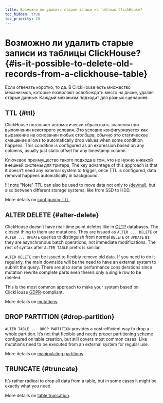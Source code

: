 ```yaml
---
title: Возможно ли удалить старые записи из таблицы ClickHouse?
toc_hidden: true
toc_priority: 20
---
```


# Возможно ли удалить старые записи из таблицы ClickHouse? {#is-it-possible-to-delete-old-records-from-a-clickhouse-table}

Если отвечать коротко, то да. В ClickHouse есть множество механизмов, которые позволяют освобождать место на диске, удаляя старые данные. Каждый механизм подходит для разных сценариев.

## TTL {#ttl}

ClickHouse позволяет автоматически сбрасывать значения при выполнении некоторого условия. Это условие конфигурируется как выражение на основании любых столбцов, обычно это статическое смещение allows to automatically drop values when some condition happens. This condition is configured as an expression based on any columns, usually just static offset for any timestamp column.

Ключевое преимущество такого подхода в том, что не нужно никакой внешней системы для тригера, The key advantage of this approach is that it doesn’t need any external system to trigger, once TTL is configured, data removal happens automatically in background.

!!! note "Note"
    TTL can also be used to move data not only to [/dev/null](https://en.wikipedia.org/wiki/Null_device), but also between different storage systems, like from SSD to HDD.

More details on [configuring TTL](../../engines/table-engines/mergetree-family/mergetree.md#table_engine-mergetree-ttl).

## ALTER DELETE {#alter-delete}

ClickHouse doesn’t have real-time point deletes like in [OLTP](https://en.wikipedia.org/wiki/Online_transaction_processing) databases. The closest thing to them are mutations. They are issued as `ALTER ... DELETE` or `ALTER ... UPDATE` queries to distinguish from normal `DELETE` or `UPDATE` as they are asynchronous batch operations, not immediate modifications. The rest of syntax after `ALTER TABLE` prefix is similar.

`ALTER DELETE` can be issued to flexibly remove old data. If you need to do it regularly, the main downside will be the need to have an external system to submit the query. There are also some performance considerations since mutation rewrite complete parts even there’s only a single row to be deleted.

This is the most common approach to make your system based on ClickHouse [GDPR](https://gdpr-info.eu)-compliant.

More details on [mutations](../../sql-reference/statements/alter/index.md#alter-mutations).

## DROP PARTITION {#drop-partition}

`ALTER TABLE ... DROP PARTITION` provides a cost-efficient way to drop a whole partition. It’s not that flexible and needs proper partitioning scheme configured on table creation, but still covers most common cases. Like mutations need to be executed from an external system for regular use.

More details on [manipulating partitions](../../sql-reference/statements/alter/partition.md#alter_drop-partition).

## TRUNCATE {#truncate}

It’s rather radical to drop all data from a table, but in some cases it might be exactly what you need.

More details on [table truncation](../../sql-reference/statements/alter/partition.md#alter_drop-partition).
